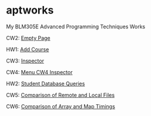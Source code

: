 # aptworks

My BLM305E Advanced Programming Techniques Works

CW2: [Empty Page](https://sahinalcin.github.io/aptworks/sahincw2)

HW1: [Add Course](https://sahinalcin.github.io/aptworks/SahinHW1)

CW3: [Inspector](https://sahinalcin.github.io/aptworks/inspector.html)

CW4: [Menu CW4 Inspector](https://sahinalcin.github.io/aptworks/work/index.html)

HW2: [Student Database Queries](https://sahinalcin.github.io/aptworks/HW2/Database.html)

CW5: [Comparison of Remote and Local Files](https://sahinalcin.github.io/aptworks/CW5/Comparison.html)

CW6: [Comparison of Array and Map Timings](https://sahinalcin.github.io/aptworks/CW6/Timing.html)
